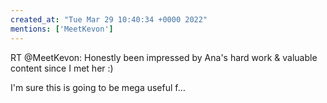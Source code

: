 ```yaml
---
created_at: "Tue Mar 29 10:40:34 +0000 2022"
mentions: ['MeetKevon']
---
```


RT @MeetKevon: Honestly been impressed by Ana's hard work &amp; valuable content since I met her :)

I'm sure this is going to be mega useful f…